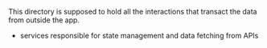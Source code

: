 This directory is supposed to hold all the interactions that transact the data from outside the app.
- services responsible for state management and data fetching from APIs
